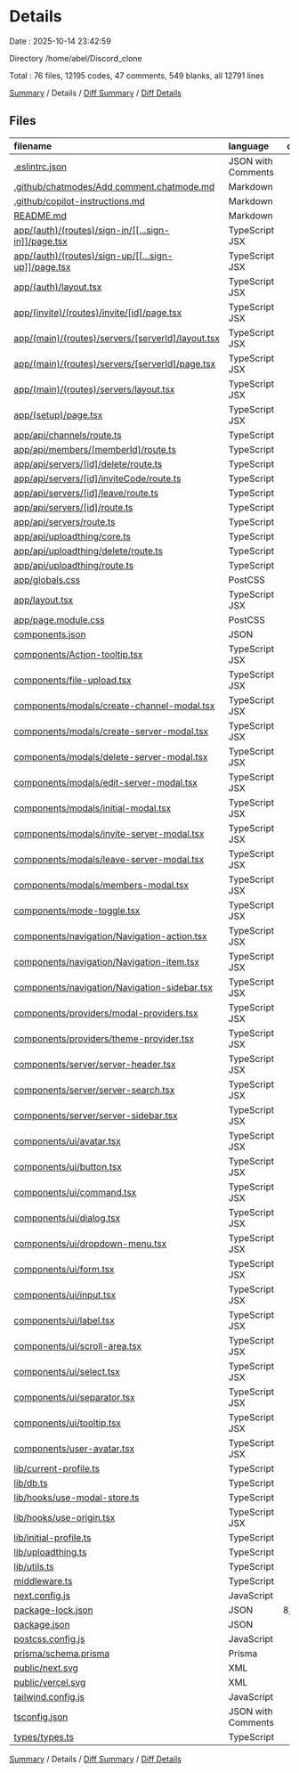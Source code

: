 # Details

Date : 2025-10-14 23:42:59

Directory /home/abel/Discord_clone

Total : 76 files,  12195 codes, 47 comments, 549 blanks, all 12791 lines

[Summary](results.md) / Details / [Diff Summary](diff.md) / [Diff Details](diff-details.md)

## Files
| filename | language | code | comment | blank | total |
| :--- | :--- | ---: | ---: | ---: | ---: |
| [.eslintrc.json](/.eslintrc.json) | JSON with Comments | 3 | 0 | 1 | 4 |
| [.github/chatmodes/Add comment.chatmode.md](/.github/chatmodes/Add%20comment.chatmode.md) | Markdown | 4 | 0 | 1 | 5 |
| [.github/copilot-instructions.md](/.github/copilot-instructions.md) | Markdown | 39 | 0 | 22 | 61 |
| [README.md](/README.md) | Markdown | 21 | 0 | 14 | 35 |
| [app/(auth)/(routes)/sign-in/\[\[...sign-in\]\]/page.tsx](/app/(auth)/(routes)/sign-in/%5B%5B...sign-in%5D%5D/page.tsx) | TypeScript JSX | 5 | 0 | 3 | 8 |
| [app/(auth)/(routes)/sign-up/\[\[...sign-up\]\]/page.tsx](/app/(auth)/(routes)/sign-up/%5B%5B...sign-up%5D%5D/page.tsx) | TypeScript JSX | 5 | 0 | 3 | 8 |
| [app/(auth)/layout.tsx](/app/(auth)/layout.tsx) | TypeScript JSX | 7 | 0 | 3 | 10 |
| [app/(invite)/(routes)/invite/\[id\]/page.tsx](/app/(invite)/(routes)/invite/%5Bid%5D/page.tsx) | TypeScript JSX | 37 | 0 | 8 | 45 |
| [app/(main)/(routes)/servers/\[serverId\]/layout.tsx](/app/(main)/(routes)/servers/%5BserverId%5D/layout.tsx) | TypeScript JSX | 40 | 0 | 7 | 47 |
| [app/(main)/(routes)/servers/\[serverId\]/page.tsx](/app/(main)/(routes)/servers/%5BserverId%5D/page.tsx) | TypeScript JSX | 5 | 0 | 3 | 8 |
| [app/(main)/(routes)/servers/layout.tsx](/app/(main)/(routes)/servers/layout.tsx) | TypeScript JSX | 12 | 9 | 3 | 24 |
| [app/(setup)/page.tsx](/app/(setup)/page.tsx) | TypeScript JSX | 19 | 0 | 6 | 25 |
| [app/api/channels/route.ts](/app/api/channels/route.ts) | TypeScript | 54 | 0 | 9 | 63 |
| [app/api/members/\[memberId\]/route.ts](/app/api/members/%5BmemberId%5D/route.ts) | TypeScript | 100 | 0 | 13 | 113 |
| [app/api/servers/\[id\]/delete/route.ts](/app/api/servers/%5Bid%5D/delete/route.ts) | TypeScript | 36 | 3 | 8 | 47 |
| [app/api/servers/\[id\]/inviteCode/route.ts](/app/api/servers/%5Bid%5D/inviteCode/route.ts) | TypeScript | 17 | 0 | 8 | 25 |
| [app/api/servers/\[id\]/leave/route.ts](/app/api/servers/%5Bid%5D/leave/route.ts) | TypeScript | 45 | 3 | 9 | 57 |
| [app/api/servers/\[id\]/route.ts](/app/api/servers/%5Bid%5D/route.ts) | TypeScript | 32 | 0 | 6 | 38 |
| [app/api/servers/route.ts](/app/api/servers/route.ts) | TypeScript | 36 | 0 | 4 | 40 |
| [app/api/uploadthing/core.ts](/app/api/uploadthing/core.ts) | TypeScript | 19 | 1 | 4 | 24 |
| [app/api/uploadthing/delete/route.ts](/app/api/uploadthing/delete/route.ts) | TypeScript | 13 | 1 | 3 | 17 |
| [app/api/uploadthing/route.ts](/app/api/uploadthing/route.ts) | TypeScript | 8 | 1 | 3 | 12 |
| [app/globals.css](/app/globals.css) | PostCSS | 71 | 0 | 4 | 75 |
| [app/layout.tsx](/app/layout.tsx) | TypeScript JSX | 36 | 0 | 5 | 41 |
| [app/page.module.css](/app/page.module.css) | PostCSS | 195 | 3 | 32 | 230 |
| [components.json](/components.json) | JSON | 21 | 0 | 0 | 21 |
| [components/Action-tooltip.tsx](/components/Action-tooltip.tsx) | TypeScript JSX | 27 | 0 | 4 | 31 |
| [components/file-upload.tsx](/components/file-upload.tsx) | TypeScript JSX | 68 | 0 | 13 | 81 |
| [components/modals/create-channel-modal.tsx](/components/modals/create-channel-modal.tsx) | TypeScript JSX | 150 | 2 | 13 | 165 |
| [components/modals/create-server-modal.tsx](/components/modals/create-server-modal.tsx) | TypeScript JSX | 125 | 2 | 14 | 141 |
| [components/modals/delete-server-modal.tsx](/components/modals/delete-server-modal.tsx) | TypeScript JSX | 71 | 2 | 10 | 83 |
| [components/modals/edit-server-modal.tsx](/components/modals/edit-server-modal.tsx) | TypeScript JSX | 132 | 2 | 14 | 148 |
| [components/modals/initial-modal.tsx](/components/modals/initial-modal.tsx) | TypeScript JSX | 115 | 2 | 13 | 130 |
| [components/modals/invite-server-modal.tsx](/components/modals/invite-server-modal.tsx) | TypeScript JSX | 93 | 2 | 12 | 107 |
| [components/modals/leave-server-modal.tsx](/components/modals/leave-server-modal.tsx) | TypeScript JSX | 79 | 2 | 10 | 91 |
| [components/modals/members-modal.tsx](/components/modals/members-modal.tsx) | TypeScript JSX | 155 | 2 | 14 | 171 |
| [components/mode-toggle.tsx](/components/mode-toggle.tsx) | TypeScript JSX | 40 | 0 | 5 | 45 |
| [components/navigation/Navigation-action.tsx](/components/navigation/Navigation-action.tsx) | TypeScript JSX | 26 | 0 | 4 | 30 |
| [components/navigation/Navigation-item.tsx](/components/navigation/Navigation-item.tsx) | TypeScript JSX | 41 | 0 | 6 | 47 |
| [components/navigation/Navigation-sidebar.tsx](/components/navigation/Navigation-sidebar.tsx) | TypeScript JSX | 47 | 1 | 7 | 55 |
| [components/providers/modal-providers.tsx](/components/providers/modal-providers.tsx) | TypeScript JSX | 20 | 0 | 2 | 22 |
| [components/providers/theme-provider.tsx](/components/providers/theme-provider.tsx) | TypeScript JSX | 9 | 0 | 3 | 12 |
| [components/server/server-header.tsx](/components/server/server-header.tsx) | TypeScript JSX | 106 | 0 | 7 | 113 |
| [components/server/server-search.tsx](/components/server/server-search.tsx) | TypeScript JSX | 44 | 0 | 4 | 48 |
| [components/server/server-sidebar.tsx](/components/server/server-sidebar.tsx) | TypeScript JSX | 122 | 0 | 11 | 133 |
| [components/ui/avatar.tsx](/components/ui/avatar.tsx) | TypeScript JSX | 44 | 0 | 7 | 51 |
| [components/ui/button.tsx](/components/ui/button.tsx) | TypeScript JSX | 52 | 0 | 6 | 58 |
| [components/ui/command.tsx](/components/ui/command.tsx) | TypeScript JSX | 136 | 0 | 18 | 154 |
| [components/ui/dialog.tsx](/components/ui/dialog.tsx) | TypeScript JSX | 109 | 0 | 14 | 123 |
| [components/ui/dropdown-menu.tsx](/components/ui/dropdown-menu.tsx) | TypeScript JSX | 182 | 0 | 19 | 201 |
| [components/ui/form.tsx](/components/ui/form.tsx) | TypeScript JSX | 153 | 0 | 26 | 179 |
| [components/ui/input.tsx](/components/ui/input.tsx) | TypeScript JSX | 19 | 0 | 4 | 23 |
| [components/ui/label.tsx](/components/ui/label.tsx) | TypeScript JSX | 21 | 0 | 6 | 27 |
| [components/ui/scroll-area.tsx](/components/ui/scroll-area.tsx) | TypeScript JSX | 43 | 0 | 6 | 49 |
| [components/ui/select.tsx](/components/ui/select.tsx) | TypeScript JSX | 146 | 0 | 15 | 161 |
| [components/ui/separator.tsx](/components/ui/separator.tsx) | TypeScript JSX | 27 | 0 | 5 | 32 |
| [components/ui/tooltip.tsx](/components/ui/tooltip.tsx) | TypeScript JSX | 23 | 0 | 8 | 31 |
| [components/user-avatar.tsx](/components/user-avatar.tsx) | TypeScript JSX | 13 | 0 | 3 | 16 |
| [lib/current-profile.ts](/lib/current-profile.ts) | TypeScript | 8 | 0 | 4 | 12 |
| [lib/db.ts](/lib/db.ts) | TypeScript | 6 | 0 | 4 | 10 |
| [lib/hooks/use-modal-store.ts](/lib/hooks/use-modal-store.ts) | TypeScript | 27 | 0 | 4 | 31 |
| [lib/hooks/use-origin.tsx](/lib/hooks/use-origin.tsx) | TypeScript JSX | 12 | 0 | 4 | 16 |
| [lib/initial-profile.ts](/lib/initial-profile.ts) | TypeScript | 29 | 0 | 7 | 36 |
| [lib/uploadthing.ts](/lib/uploadthing.ts) | TypeScript | 7 | 0 | 3 | 10 |
| [lib/utils.ts](/lib/utils.ts) | TypeScript | 5 | 0 | 2 | 7 |
| [middleware.ts](/middleware.ts) | TypeScript | 13 | 2 | 4 | 19 |
| [next.config.js](/next.config.js) | JavaScript | 15 | 1 | 2 | 18 |
| [package-lock.json](/package-lock.json) | JSON | 8,532 | 0 | 1 | 8,533 |
| [package.json](/package.json) | JSON | 55 | 0 | 1 | 56 |
| [postcss.config.js](/postcss.config.js) | JavaScript | 6 | 0 | 1 | 7 |
| [prisma/schema.prisma](/prisma/schema.prisma) | Prisma | 68 | 4 | 22 | 94 |
| [public/next.svg](/public/next.svg) | XML | 1 | 0 | 0 | 1 |
| [public/vercel.svg](/public/vercel.svg) | XML | 1 | 0 | 0 | 1 |
| [tailwind.config.js](/tailwind.config.js) | JavaScript | 61 | 2 | 2 | 65 |
| [tsconfig.json](/tsconfig.json) | JSON with Comments | 27 | 0 | 1 | 28 |
| [types/types.ts](/types/types.ts) | TypeScript | 4 | 0 | 2 | 6 |

[Summary](results.md) / Details / [Diff Summary](diff.md) / [Diff Details](diff-details.md)